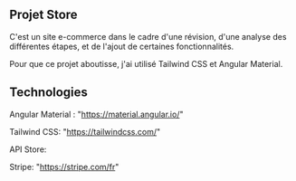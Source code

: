 ## Projet Store

C'est un site e-commerce dans le cadre d'une révision, d'une analyse des différentes étapes, et de l'ajout de certaines fonctionnalités.

Pour que ce projet aboutisse, j'ai utilisé Tailwind CSS et Angular Material.

## Technologies

Angular Material : "https://material.angular.io/"

Tailwind CSS: "https://tailwindcss.com/"

API Store:

Stripe: "https://stripe.com/fr"